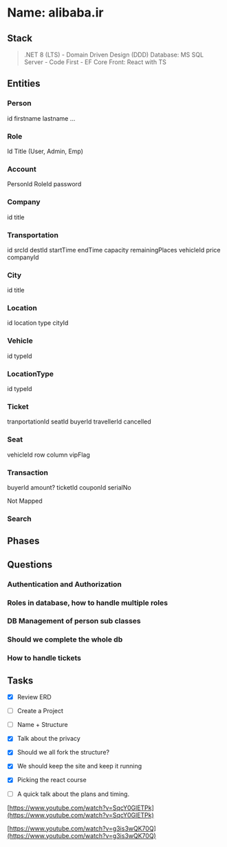 # Name: alibaba.ir

## Stack
> .NET 8 (LTS) - Domain Driven Design (DDD)
> Database: MS SQL Server - Code First - EF Core
> Front: React with TS

## Entities

### Person
id
firstname
lastname
...
### Role
Id
Title (User, Admin, Emp)
### Account
PersonId
RoleId
password

### Company
id
title

### Transportation
id
srcId
destId
startTime
endTime
capacity
remainingPlaces
vehicleId
price
companyId

### City
id
title

### Location
id
location
type
cityId

### Vehicle
id
typeId


### LocationType
id
typeId

### Ticket
tranportationId
seatId
buyerId
travellerId
cancelled

### Seat
vehicleId
row
column
vipFlag

### Transaction
buyerId
amount?
ticketId
couponId
serialNo


Not Mapped
### Search
### 
### 


## Phases



## Questions
### Authentication and Authorization
### Roles in database, how to handle multiple roles
### DB Management of person sub classes
### Should we complete the whole db 
### How to handle tickets 

## Tasks

- [x] Review ERD
- [ ] Create a Project 
- [ ] Name + Structure
- [x] Talk about the privacy
- [x] Should we all fork the structure?
- [x] We should keep the site and keep it running
- [x] Picking the react course
- [ ] A quick talk about the plans and timing. 


[https://www.youtube.com/watch?v=SqcY0GlETPk](https://www.youtube.com/watch?v=SqcY0GlETPk)

[https://www.youtube.com/watch?v=g3is3wQK70Q](https://www.youtube.com/watch?v=g3is3wQK70Q)





